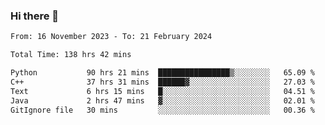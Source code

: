 ### Hi there 👋

<!--
**floyiac/floyiac** is a ✨ _special_ ✨ repository because its `README.md` (this file) appears on your GitHub profile.

Here are some ideas to get you started:

- 🔭 I’m currently working on ...
- 🌱 I’m currently learning ...
- 👯 I’m looking to collaborate on ...
- 🤔 I’m looking for help with ...
- 💬 Ask me about ...
- 📫 How to reach me: ...
- 😄 Pronouns: ...
- ⚡ Fun fact: ...
-->

<!--START_SECTION:waka-->

```txt
From: 16 November 2023 - To: 21 February 2024

Total Time: 138 hrs 42 mins

Python           90 hrs 21 mins  ████████████████▒░░░░░░░░   65.09 %
C++              37 hrs 31 mins  ██████▓░░░░░░░░░░░░░░░░░░   27.03 %
Text             6 hrs 15 mins   █░░░░░░░░░░░░░░░░░░░░░░░░   04.51 %
Java             2 hrs 47 mins   ▓░░░░░░░░░░░░░░░░░░░░░░░░   02.01 %
GitIgnore file   30 mins         ░░░░░░░░░░░░░░░░░░░░░░░░░   00.36 %
```

<!--END_SECTION:waka-->
